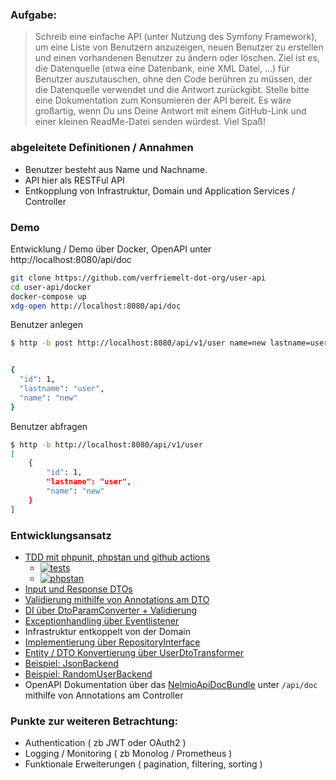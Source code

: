 ### Aufgabe:

> Schreib eine einfache API (unter Nutzung des Symfony Framework), um eine Liste von Benutzern anzuzeigen, neuen Benutzer zu erstellen und einen vorhandenen Benutzer zu ändern oder löschen. Ziel ist es, die Datenquelle (etwa eine Datenbank, eine XML Datei, ...) für Benutzer auszutauschen, ohne den Code berühren zu müssen, der die Datenquelle verwendet und die Antwort zurückgibt. Stelle bitte eine Dokumentation zum Konsumieren der API bereit. Es wäre großartig, wenn Du uns Deine Antwort mit einem GitHub-Link und einer kleinen ReadMe-Datei senden würdest. Viel Spaß!

### abgeleitete Definitionen / Annahmen

 - Benutzer besteht aus Name und Nachname.
 - API hier als RESTFul API
 - Entkopplung von Infrastruktur, Domain und Application Services / Controller
 
### Demo

Entwicklung / Demo über Docker, OpenAPI unter http://localhost:8080/api/doc

```sh
git clone https://github.com/verfriemelt-dot-org/user-api
cd user-api/docker
docker-compose up
xdg-open http://localhost:8080/api/doc
```

Benutzer anlegen
```sh
$ http -b post http://localhost:8080/api/v1/user name=new lastname=user


{
  "id": 1,
  "lastname": "user",
  "name": "new"
}
```

Benutzer abfragen
```sh
$ http -b http://localhost:8080/api/v1/user
[
    {
        "id": 1,
        "lastname": "user",
        "name": "new"
    }
]
```
 
 
### Entwicklungsansatz

 - [TDD mit phpunit, phpstan und github actions](https://github.com/verfriemelt-dot-org/user-api/tree/main/tests)
   - [![tests](https://github.com/verfriemelt-dot-org/user-api/actions/workflows/tests.yml/badge.svg)](https://github.com/verfriemelt-dot-org/user-api/actions/workflows/tests.yml)
   - [![phpstan](https://github.com/verfriemelt-dot-org/user-api/actions/workflows/phpstan.yml/badge.svg)](https://github.com/verfriemelt-dot-org/user-api/actions/workflows/phpstan.yml)
 - [Input und Response DTOs](https://github.com/verfriemelt-dot-org/user-api/tree/main/src/Domain/User)
  - [Validierung mithilfe von Annotations am DTO](https://github.com/verfriemelt-dot-org/user-api/blob/main/src/Domain/User/UserInputDto.php)
  - [DI über DtoParamConverter + Validierung](https://github.com/verfriemelt-dot-org/user-api/blob/main/src/DtoParamConverter.php)
  - [Exceptionhandling über Eventlistener](https://github.com/verfriemelt-dot-org/user-api/blob/main/src/EventListener/ExceptionListener.php)
 - Infrastruktur entkoppelt von der Domain
  - [Implementierung über RepositoryInterface](https://github.com/verfriemelt-dot-org/user-api/blob/main/src/Domain/User/UserRepositoryInterface.php)
  - [Entity / DTO Konvertierung über UserDtoTransformer](https://github.com/verfriemelt-dot-org/user-api/blob/main/src/Infrastructure/UserDtoTransformer.php)
  - [Beispiel: JsonBackend](https://github.com/verfriemelt-dot-org/user-api/tree/main/src/Infrastructure/JsonUser)
  - [Beispiel: RandomUserBackend](https://github.com/verfriemelt-dot-org/user-api/tree/main/src/Infrastructure/RandomUser)
 - OpenAPI Dokumentation über das [NelmioApiDocBundle](https://github.com/nelmio/NelmioApiDocBundle) unter `/api/doc` mithilfe von Annotations am Controller

### Punkte zur weiteren Betrachtung:

 - Authentication ( zb JWT oder OAuth2 )
 - Logging / Monitoring ( zb Monolog / Prometheus )
 - Funktionale Erweiterungen ( pagination, filtering, sorting )
  
 
